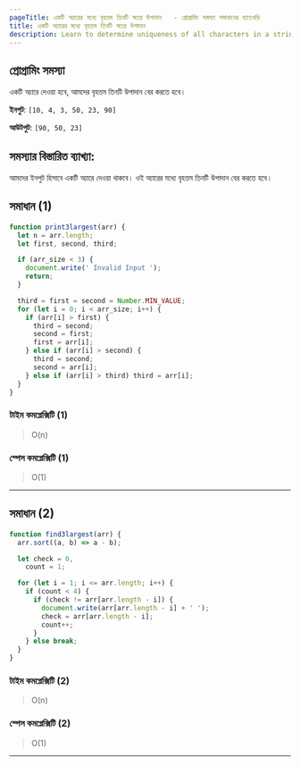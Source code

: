 ```yaml
---
pageTitle: একটি অ্যারের মধ্যে বৃহত্তম তিনটি স্বতন্ত্র উপাদান   - প্রোগ্রামিং সমস্যা সমাধানের হাতেখড়ি
title: একটি অ্যারের মধ্যে বৃহত্তম তিনটি স্বতন্ত্র উপাদান
description: Learn to determine uniqueness of all characters in a string.
---
```


## প্রোগ্রামিং সমস্যা

একটি অ্যারে দেওয়া হবে, আমদের বৃহত্তম তিনটি উপাদান বের করতে হবে।

**ইনপুট**: `[10, 4, 3, 50, 23, 90]`

**আউটপুট**: `[90, 50, 23]`

## সমস্যার বিস্তারিত ব্যাখ্যা:

আমদের ইনপুট হিসাবে একটি অ্যারে দেওয়া থাকবে। ওই অ্যারের মধ্যে বৃহত্তম তিনটি উপাদান বের করতে হবে।

## সমাধান (1)

```js
function print3largest(arr) {
  let n = arr.length;
  let first, second, third;

  if (arr_size < 3) {
    document.write(' Invalid Input ');
    return;
  }

  third = first = second = Number.MIN_VALUE;
  for (let i = 0; i < arr_size; i++) {
    if (arr[i] > first) {
      third = second;
      second = first;
      first = arr[i];
    } else if (arr[i] > second) {
      third = second;
      second = arr[i];
    } else if (arr[i] > third) third = arr[i];
  }
}
```

### টাইম কমপ্লেক্সিটি (1)

> O(n)

### স্পেস কমপ্লেক্সিটি (1)

> O(1)

---

## সমাধান (2)

```js
function find3largest(arr) {
  arr.sort((a, b) => a - b);

  let check = 0,
    count = 1;

  for (let i = 1; i <= arr.length; i++) {
    if (count < 4) {
      if (check != arr[arr.length - i]) {
        document.write(arr[arr.length - i] + ' ');
        check = arr[arr.length - i];
        count++;
      }
    } else break;
  }
}
```

### টাইম কমপ্লেক্সিটি (2)

> O(n)

### স্পেস কমপ্লেক্সিটি (2)

> O(1)

---
